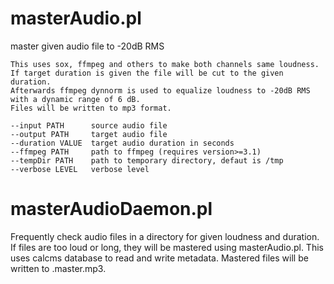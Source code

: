 # masterAudio.pl

master given audio file to -20dB RMS

```
This uses sox, ffmpeg and others to make both channels same loudness.
If target duration is given the file will be cut to the given duration.
Afterwards ffmpeg dynnorm is used to equalize loudness to -20dB RMS with a dynamic range of 6 dB. 
Files will be written to mp3 format.

--input PATH      source audio file
--output PATH     target audio file
--duration VALUE  target audio duration in seconds
--ffmpeg PATH     path to ffmpeg (requires version>=3.1)
--tempDir PATH    path to temporary directory, defaut is /tmp
--verbose LEVEL   verbose level
```
# masterAudioDaemon.pl

Frequently check audio files in a directory for given loudness and duration.
If files are too loud or long, they will be mastered using masterAudio.pl.
This uses calcms database to read and write metadata.
Mastered files will be written to <file>.master.mp3.
